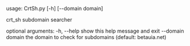 usage: CrtSh.py [-h] [--domain domain]

crt_sh subdomain searcher

optional arguments:
  -h, --help       show this help message and exit
  --domain domain  the domain to check for subdomains (default: betauia.net)
